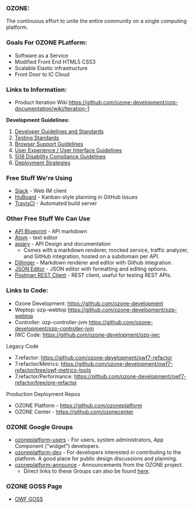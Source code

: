 ### OZONE: 
The continuous effort to unite the entire community on a single computing platform.

### Goals For OZONE PLatform:
* Software as a Service
* Modified Front End HTML5 CSS3
* Scalable Elastic infrastructure
* Front Door to IC Cloud


### Links to Information:

* Product Iteration Wiki https://github.com/ozone-development/ozp-documentation/wiki/Iteration-1


**Development Guidelines:**

1. [Developer Guidelines and Standards](https://github.com/ozone-development/ozp-documentation/blob/master/developer-guidance.md)
2. [Testing Standards](https://github.com/ozone-development/ozp-documentation/blob/master/testing-standards.md)
3. [Browser Support Guidelines](https://github.com/ozone-development/ozp-documentation/blob/master/browser-support.md)
4. [User Experience / User Interface Guidelines](https://www.owfgoss.org/confluence/x/sYJrAQ)
5. [508 Disability Compliance Guidelines](https://github.com/ozone-development/ozp-documentation/blob/master/508-compliance.md)
6. [Deployment Strategies](https://github.com/ozone-development/ozp-documentation/blob/master/deployment-strategies.md)

### Free Stuff We're Using
* [Slack](https://slack.com/) - Web IM client
* [HuBoard](https://huboard.com/) - Kanban-style planning in GitHub Issues
* [TravisCI](https://travis-ci.org/) - Automated build server

### Other Free Stuff We Can Use
* [API Blueprint](http://apiblueprint.org/) - API markdown
* [Atom](https://atom.io/) - text editor
* [apiary](http://apiary.io/) - API Design and documentation
  * Comes with a markdown renderer, mocked service, traffic analyzer, and GitHub integration, hosted on a subdomain per API.
* [Dillinger](http://dillinger.io/) - Markdown renderer and editor with Github integration.
* [JSON Editor](http://www.jsoneditoronline.org/) - JSON editor with formatting and editing options.
* [Postman REST Client](https://chrome.google.com/webstore/detail/postman-rest-client/fdmmgilgnpjigdojojpjoooidkmcomcm?hl=en) - REST client, useful for testing REST APIs.

### Links to Code:
* Ozone Development: https://github.com/ozone-development
* Weptop: ozp-webtop https://github.com/ozone-development/ozp-webtop
* Controller: ozp-controller-jvm https://github.com/ozone-development/ozp-controller-jvm
* IWC Code:  https://github.com/ozone-development/ozp-iwc

Legacy Code
* 7.refactor: https://github.com/ozone-development/owf7-refactor
* 7.refactor/Metrics: https://github.com/ozone-development/owf7-refactor/tree/owf-metrics-tools
* 7.refactor/Performance: https://github.com/ozone-development/owf7-refactor/tree/pre-refactor

Production Deployment Repos
* OZONE Platform - https://github.com/ozoneplatform
* OZONE Center - https://github.com/ozonecenter

### OZONE Google Groups ###
* [ozoneplatform-users](https://groups.google.com/forum/#!forum/ozoneplatform-users) - For users, system administrators, App Component ("widget") developers.
* [ozoneplatform-dev](https://groups.google.com/forum/#!forum/ozoneplatform-dev) - For developers interested in contributing to the platform. A good place for public design discussions and planning.
* [ozoneplatform-announce](https://groups.google.com/forum/#!forum/ozoneplatform-announce) - Announcements from the OZONE project.
  * Direct links to these Groups can also be found [here](https://owfgoss.org/support.html).

### OZONE GOSS Page ###
* [OWF GOSS](https://owfgoss.org/)